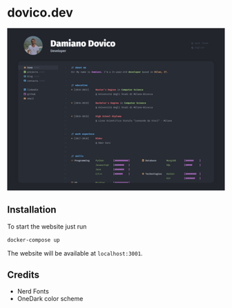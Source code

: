 # dovico.dev
![alt text](src/assets/img/website.png "screenshot")

## Installation
To start the website just run
```bash
docker-compose up
```

The website will be available at `localhost:3001`.

## Credits
* Nerd Fonts
* OneDark color scheme